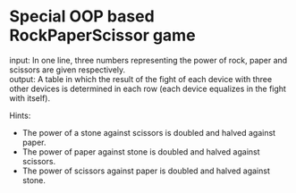 # Special OOP based RockPaperScissor game
input: In one line, three numbers representing the power of rock, paper and scissors are given respectively.  
output: A table in which the result of the fight of each device with three other devices is determined in each row (each device equalizes in the fight with itself).  

Hints:  
* The power of a stone against scissors is doubled and halved against paper.  
* The power of paper against stone is doubled and halved against scissors.  
* The power of scissors against paper is doubled and halved against stone.
